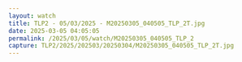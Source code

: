 ```yaml
---
layout: watch
title: TLP2 - 05/03/2025 - M20250305_040505_TLP_2T.jpg
date: 2025-03-05 04:05:05
permalink: /2025/03/05/watch/M20250305_040505_TLP_2
capture: TLP2/2025/202503/20250304/M20250305_040505_TLP_2T.jpg
---
```

